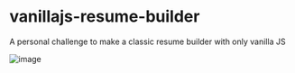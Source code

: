 # vanillajs-resume-builder
A personal challenge to make a classic resume builder with only vanilla JS

![image](https://user-images.githubusercontent.com/26052673/180585423-ae146ee4-00a3-4c08-9f98-3904c6ee3288.png)
